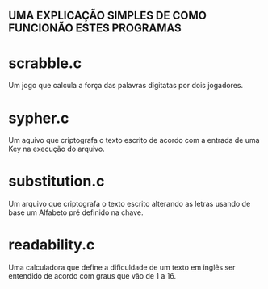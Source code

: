 ##  UMA EXPLICAÇÃO SIMPLES DE COMO FUNCIONÃO ESTES PROGRAMAS

#   scrabble.c
Um jogo que calcula a força das palavras digitatas por dois jogadores.

#   sypher.c
Um aquivo que criptografa o texto escrito de acordo com a entrada de uma Key na execução do arquivo.

#   substitution.c
Um arquivo que criptografa o texto escrito alterando as letras usando de base um Alfabeto pré definido na chave.

#   readability.c
Uma calculadora que define a dificuldade de um texto em inglês ser entendido de acordo com graus que vão de 1 a 16.